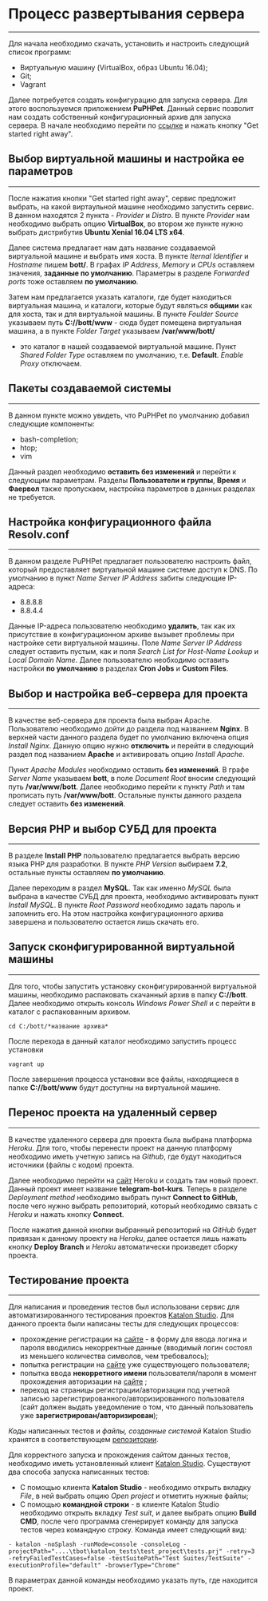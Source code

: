 # Процесс развертывания сервера
-------------------------------
Для начала необходимо скачать, установить и настроить следующий список программ:
  - Виртуальную машину (VirtualBox, образ Ubuntu 16.04);
  - Git;
  - Vagrant

Далее потребуется создать конфигурацию для запуска сервера. Для этого воспользуемся приложением **PuPHPet**. Данный сервис позволит нам создать собственный конфигурационный архив для запуска сервера. В начале необходимо перейти по [ссылке](https://puphpet.com/) и нажать кнопку "Get started right away".

## Выбор виртуальной машины и настройка ее параметров 
---------------------------
После нажатия кнопки "Get started right away", сервис предложит выбрать, на какой виртаульной машине необходимо запустить сервис. В данном находятся 2 пункта - *Provider* и _Distro_. В пункте *Provider* нам необходимо выбрать опцию **VirtualBox**, во втором же пункте нужно выбрать дистрибутив **Ubuntu Xenial 16.04 LTS x64**. 

Далее система предлагает нам дать название создаваемой виртуальной машине и выбрать имя хоста. В пункте *Iternal Identifier* и *Hostname* пишем **bott/**. В графах *IP Address*, *Memory* и *CPUs* оставляем значения, **заданные по умолчанию**. Параметры в разделе *Forwarded ports* тоже оставляем **по умолчанию**.

Затем нам предлагается указать каталоги, где будет находиться виртуальная машина, и каталоги, которые будут являться __общими__ как для хоста, так и для виртуальной машины. В пункте *Foulder Source* указываем путь **C://bott/www** - сюда будет помещена виртуальная машина, а в пункте *Folder Target* указываем **/var/www/bott/**
- это каталог в нашей создаваемой виртуальной машине. Пункт *Shared Folder Type* оставляем по умолчанию, т.е. **Default**. *Enable Proxy* отключаем.

## Пакеты создаваемой системы
-----------------------------
В данном пункте можно увидеть, что PuPHPet по умолчанию добавил следующие компоненты:
  - bash-completion;
  - htop;
  - vim
  
Данный раздел необходимо **оставить без изменений** и перейти к следующим параметрам. Разделы **Пользователи и группы**, **Время** и **Фаервол** также пропускаем, настройка параметров в данных разделах не требуется.

## Настройка конфигурационного файла Resolv.conf
------------------------------------------------
В данном разделе PuPHPet предлагает пользователю настроить файл, который предоставляет виртуальной машине системе доступ к DNS. По умолчанию в пункт *Name Server IP Address* забиты следующие IP-адреса:
  - 8.8.8.8
  - 8.8.4.4

Данные IP-адреса пользователю необходимо **удалить**, так как их присутствие в конфигурационном архиве вызывет проблемы при настройке сети виртуальной машины. Поле *Name Server IP Address* следует оставить пустым, как и поля *Search List for Host-Name Lookup* и *Local Domain Name*. Далее пользователю необходимо оставить настройки **по умолчанию** в разделах **Cron Jobs** и **Custom Files**.

## Выбор и настройка веб-сервера для проекта
-------------------------------------
В качестве веб-сервера для проекта была выбран Apache. Пользователю необходимо дойти до раздела под названием **Nginx**. В верхней части данного раздела будет по умолчанию включена опция *Install Nginx*. Данную опцию нужно **отключить** и перейти в следующий раздел под названием **Apache** и активировать опцию *Install Apache*.

Пункт *Apache Modules* необходимо оставить **без изменений**. В графе *Server Name* указываем **bott**, в поле *Document Root* вносим следующий путь **/var/www/bott**. Далее необходимо перейти к пункту *Path* и там прописать путь **/var/www/bott**. Остальные пункты данного раздела следует оставить **без изменений**.

## Версия PHP и выбор СУБД для проекта
--------------------------------------
В разделе **Install PHP** пользователю предлагается выбрать версию языка PHP для разработки. В пункте *PHP Version* выбираем **7.2**, остальные пункты оставляем **по умолчанию**. 

Далее переходим в раздел **MySQL**. Так как именно *MySQL* была выбрана в качестве СУБД для проекта, необходимо активировать пункт *Install MySQL*. В пункте *Root Password* необходимо задать пароль и запомнить его. На этом настройка конфигурационного архива завершена и пользователю остается лишь скачать его.

## Запуск сконфигурированной виртуальной машины
-----------------------------------------------
Для того, чтобы запустить установку сконфигурированной виртуальной машины, необходимо распаковать скачанный архив в папку **C://bott**. Далее необходимо открыть консоль *Windows Power Shell* и с перейти в каталог с распакованным архивом.
```
cd C:/bott/*название архива*
```
После перехода в данный каталог необходимо запустить процесс установки
```
vagrant up
```
После завершения процесса установки все файлы, находящиеся в папке **C://bott/www**
будут доступны на виртуальной машине.

## Перенос проекта на удаленный сервер
-----------------------------------
В качестве удаленного сервера для проекта была выбрана платформа *Heroku*. Для того, чтобы перенести проект на данную платформу необходимо иметь учетную запись на *Github*, где будут находиться источники (файлы с кодом) проекта. 

Далее необходимо перейти на [сайт](https://www.heroku.com/) Heroku и создать там новый проект. Данный проект имеет название **telegram-bot-kurs**. Теперь в разделе *Deployment method* необходимо выбрать пункт **Connect to GitHub**, после чего нужно выбрать репозиторий, который необходимо связать с *Heroku* и нажать кнопку **Connect**. 

После нажатия данной кнопки выбранный репозиторий на *GitHub* будет привязан к данному проекту на *Heroku*, далее остается лишь нажать кнопку **Deploy Branch** и *Heroku* автоматически произведет сборку проекта.

## Тестирование проекта
-----------------------
Для написания и проведения тестов был использовани сервис для автоматизированного тестирования проектов [Katalon Studio](https://www.katalon.com/). Для данного проекта были написаны тесты для следующих процессов:
 - прохождение регистрации на [сайте](https://telegram-bot-kurs.herokuapp.com/) - в форму для ввода логина и пароля вводились некорректные данные (вводимый логин состоял из меньшего количества символов, чем требовалось);
 - попытка регистрации на [сайте](https://telegram-bot-kurs.herokuapp.com/) уже существующего пользователя;
 - попытка ввода **некорретного имени** пользователя/пароля в момент прохождения авторизации на [сайте](https://telegram-bot-kurs.herokuapp.com/) ;
 - переход на страницы регистрации/авторизации под учетной записью зарегистрированного/авторизированного пользователя (сайт должен выдать уведомление о том, что данный пользователь уже **зарегистрирован/авторизирован**);

*Коды* написанных тестов и *файлы, созданные системой* Katalon Studio хранятся в соответствующем [репозитории](https://github.com/Arius1404/tbot/tree/master/katalon_tests). 

Для корректного запуска и прохождения сайтом данных тестов, необходимо иметь установленный клиент [Katalon Studio](https://www.katalon.com/). Существуют два способа запуска написанных тестов:
- С помощью клиента **Katalon Studio** - необходимо открыть вкладку *File*, в ней выбрать опцию *Open project* и отметить нужные файлы;
- С помощью **командной строки** - в клиенте Katalon Studio необходимо открыть вкладку *Test suit*, и далее выбрать опцию **Build CMD**, после чего программа сгенерирует команду для запуска тестов через командную строку. Команда имеет следующий вид:
 ```
- katalon -noSplash -runMode=console -consoleLog -projectPath="....\tbot\katalon_tests\test_project\tests.prj" -retry=3 -retryFailedTestCases=false -testSuitePath="Test Suites/TestSuite" -executionProfile="default" -browserType="Chrome"
```
В параметрах данной команды необходимо указать путь, где находится проект.
